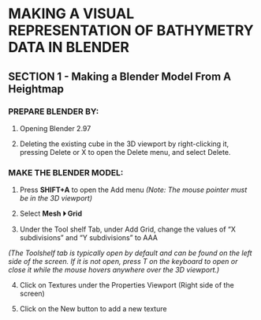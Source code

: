MAKING A VISUAL REPRESENTATION OF BATHYMETRY DATA IN BLENDER
===

## SECTION 1 - Making a Blender Model From A Heightmap

### PREPARE BLENDER BY:

 1. Opening Blender 2.97
 
 2. Deleting the existing cube in the 3D viewport by right-clicking it, pressing Delete or X to open the Delete menu, and select Delete.

### MAKE THE BLENDER MODEL:
   1. Press **SHIFT+A** to open the Add menu 
       *(Note: The mouse pointer must be in the 3D viewport)* 
     
   2. Select **Mesh ⏵ Grid**
   
   3. Under the Tool shelf Tab, under Add Grid, change the values of “X subdivisions” and “Y subdivisions” to AAA 
   
   *(The Toolshelf tab is typically open by default and can be found on the left side of the screen. If it is not open, press T on the 
   keyboard to open or close it while the mouse hovers anywhere over the 3D viewport.)*

   4. Click on Textures under the Properties Viewport (Right side of the screen)
   
   5. Click on the New button to add a new texture 

